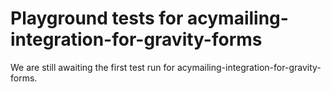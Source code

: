 # Playground tests for acymailing-integration-for-gravity-forms
We are still awaiting the first test run for acymailing-integration-for-gravity-forms.
